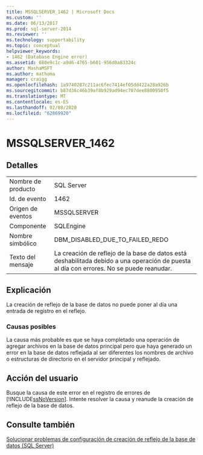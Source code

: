 ```yaml
---
title: MSSQLSERVER_1462 | Microsoft Docs
ms.custom: ''
ms.date: 06/13/2017
ms.prod: sql-server-2014
ms.reviewer: ''
ms.technology: supportability
ms.topic: conceptual
helpviewer_keywords:
- 1462 (Database Engine error)
ms.assetid: 680e9c1c-a9d6-4765-b601-956d0a83324c
author: MashaMSFT
ms.author: mathoma
manager: craigg
ms.openlocfilehash: 1a9740287c211ac6fec7414ef05dd422a28a926b
ms.sourcegitcommit: b87d36c46b39af8b929ad94ec707dee8800950f5
ms.translationtype: MT
ms.contentlocale: es-ES
ms.lasthandoff: 02/08/2020
ms.locfileid: "62869920"
---
```

# <a name="mssqlserver_1462"></a>MSSQLSERVER_1462
    
## <a name="details"></a>Detalles  
  
|||  
|-|-|  
|Nombre de producto|SQL Server|  
|Id. de evento|1462|  
|Origen de eventos|MSSQLSERVER|  
|Componente|SQLEngine|  
|Nombre simbólico|DBM_DISABLED_DUE_TO_FAILED_REDO|  
|Texto del mensaje|La creación de reflejo de la base de datos está deshabilitada debido a una operación de puesta al día con errores. No se puede reanudar.|  
  
## <a name="explanation"></a>Explicación  
 La creación de reflejo de la base de datos no puede poner al día una entrada de registro en el reflejo.  
  
### <a name="possible-causes"></a>Causas posibles  
 La causa más probable es que se haya completado una operación de agregar archivos en la base de datos principal pero que haya generado un error en la base de datos reflejada al ser diferentes los nombres de archivo o estructuras de directorio en el servidor principal y reflejado.  
  
## <a name="user-action"></a>Acción del usuario  
 Busque la causa de este error en el registro de errores de [!INCLUDE[ssNoVersion](../../includes/ssnoversion-md.md)]. Intente resolver la causa y reanude la creación de reflejo de la base de datos.  
  
## <a name="see-also"></a>Consulte también  
 [Solucionar problemas de configuración de creación de reflejo de la base de datos &#40;SQL Server&#41;](../../database-engine/database-mirroring/troubleshoot-database-mirroring-configuration-sql-server.md)  
  
  
